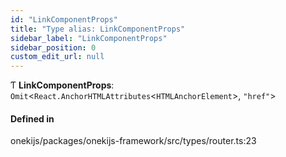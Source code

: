 ```yaml
---
id: "LinkComponentProps"
title: "Type alias: LinkComponentProps"
sidebar_label: "LinkComponentProps"
sidebar_position: 0
custom_edit_url: null
---
```


Ƭ **LinkComponentProps**: `Omit`<`React.AnchorHTMLAttributes`<`HTMLAnchorElement`\>, ``"href"``\>

#### Defined in

onekijs/packages/onekijs-framework/src/types/router.ts:23
